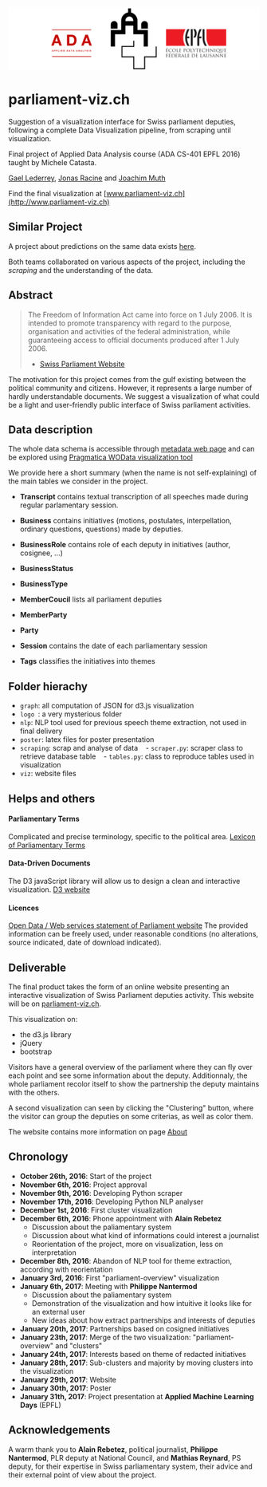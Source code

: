 ![Logo](logo/logo_high_res.png)

# parliament-viz.ch
Suggestion of a visualization interface for Swiss parliament deputies, following a complete Data Visualization pipeline, from scraping until visualization.

Final project of Applied Data Analysis course (ADA CS-401 EPFL 2016) taught by Michele Catasta.

[Gael Lederrey](https://github.com/glederrey), [Jonas Racine](https://github.com/jonasracine) and [Joachim Muth](https://github.com/jmuth)

Find the final visualization at [www.parliament-viz.ch](http://www.parliament-viz.ch)

## Similar Project

A project about predictions on the same data exists [here](https://github.com/thom056/ada-parliament-ML). 

Both teams collaborated on various aspects of the project, including the *scraping* and the understanding of the data.

## Abstract

> The Freedom of Information Act came into force on 1 July 2006. It is intended to promote transparency with 
> regard to the purpose, organisation and activities of the federal administration, while guaranteeing access to 
> official documents produced after 1 July 2006.
>- [Swiss Parliament Website](https://www.parlament.ch/en/services/freedom-of-information-act)

The motivation for this project comes from the gulf existing between the political community and citizens. However, it represents a large number of hardly understandable documents. We suggest a visualization of what could be a light and user-friendly public interface of Swiss parliament activities.

## Data description
The whole data schema is accessible through [metadata web page](https://ws.parlament.ch/odata.svc/$metadata) and can be explored using [Pragmatica WOData visualization tool](https://pragmatiqa.com/xodata/)

We provide here a short summary (when the name is not self-explaining) of the main tables we consider in the project.

* **Transcript** contains textual transcription of all speeches made during regular parlamentary session.

* **Business** contains initiatives (motions, postulates, interpellation, ordinary questions, questions) made by deputies.

* **BusinessRole** contains role of each deputy in initiatives (author, cosignee, ...)

* **BusinessStatus**

* **BusinessType**

* **MemberCoucil** lists all parliament deputies

* **MemberParty**

* **Party**

* **Session** contains the date of each parliamentary session

* **Tags** classifies the initiatives into themes

## Folder hierachy

  - `graph`: all computation of JSON for d3.js visualization
  - `logo `: a very mysterious folder
  - `nlp`: NLP tool used for previous speech theme extraction, not used in final delivery
  - `poster`: latex files for poster presentation
  - `scraping`: scrap and analyse of data
    - `scraper.py`: scraper class to retrieve database table
    - `tables.py`: class to reproduce tables used in visualization
  - `viz`: website files


## Helps and others

#### Parliamentary Terms
Complicated and precise terminology, specific to the political area.
[Lexicon of Parliamentary Terms](https://www.parlament.ch/en/über-das-parlament/parlamentswörterbuch)


#### Data-Driven Documents
The D3 javaScript library will allow us to design a clean and interactive visualization. [D3 website](https://d3js.org)


#### Licences
[Open Data / Web services statement of Parliament website](https://www.parlament.ch/en/services/open-data-webservices)
The provided information can be freely used, under reasonable conditions (no alterations, source indicated, 
date of download indicated).


## Deliverable

The final product takes the form of an online website presenting an interactive visualization of Swiss Parliament deputies activity. This website will be on [parliament-viz.ch](www.paliament-viz.ch). 

This visualization on:
* the d3.js library
* jQuery
* bootstrap

Visitors have a general overview of the parliament where they can fly over each point and see some information about the deputy. Additionnaly, the whole parliament recolor itself to show the partnership the deputy maintains with the others.

A second visualization can seen by clicking the "Clustering" button, where the visitor can group the deputies on some criterias, as well as color them.

The website contains more information on page [About](http://www.parliament-viz.ch/#about)

## Chronology

  - **October 26th, 2016**: Start of the project
  - **November 6th, 2016**: Project approval
  - **November 9th, 2016**: Developing Python scraper
  - **November 17th, 2016**: Developing Python NLP analyser
  - **December 1st, 2016**: First cluster visualization
  - **December 6th, 2016**: Phone appointment with **Alain Rebetez**
    - Discussion about the paliamentary system
    - Discussion about what kind of informations could interest a journalist 
    - Reorientation of the project, more on visualization, less on interpretation
  - **December 8th, 2016**: Abandon of NLP tool for theme extraction, according with reorientation
  - **January 3rd, 2016**: First "parliament-overview" visualization
  - **January 6th, 2017**: Meeting with **Philippe Nantermod**
    - Discussion about the paliamentary system
    - Demonstration of the visualization and how intuitive it looks like for an external user
    - New ideas about how extract partnerships and interests of deputies
  - **January 20th, 2017**: Partnerships based on cosigned initiatives
  - **January 23th, 2017**: Merge of the two visualization: "parliament-overview" and "clusters"
  - **January 24th, 2017**: Interests based on theme of redacted initiatives
  - **January 28th, 2017**: Sub-clusters and majority by moving clusters into the visualization
  - **January 29th, 2017**: Website
  - **January 30th, 2017**: Poster
  - **January 31th, 2017**: Project presentation at **Applied Machine Learning Days** (EPFL)

## Acknowledgements
A warm thank you to **Alain Rebetez**, political journalist, **Philippe Nantermod**, PLR deputy at National Council, and **Mathias Reynard**, PS deputy, for their expertise in Swiss parliamentary system, their advice and their external point of view about the project.


